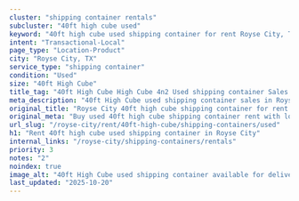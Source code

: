 ```yaml
---
cluster: "shipping container rentals"
subcluster: "40ft high cube used"
keyword: "40ft high cube used shipping container for rent Royse City, TX"
intent: "Transactional-Local"
page_type: "Location-Product"
city: "Royse City, TX"
service_type: "shipping container"
condition: "Used"
size: "40ft High Cube"
title_tag: "40ft High Cube High Cube 4n2 Used shipping container Sales in Royse City | LC Container"
meta_description: "40ft High Cube used shipping container sales in Royse City. High cube containers with extra height. Fast delivery, competitive pricing. Serving shipping containers area. Quote ID: PDU. Call (214) 524-4168 for your free quote today."
original_title: "Royse City 40ft high cube shipping container for rent | LC"
original_meta: "Buy used 40ft high cube shipping container rent with local delivery in Royse City, TX. LC Container — local Since 2003. Request a fast quote today."
url_slug: "/royse-city/rent/40ft-high-cube/shipping-containers/used"
h1: "Rent 40ft high cube used shipping container in Royse City"
internal_links: "/royse-city/shipping-containers/rentals"
priority: 3
notes: "2"
noindex: true
image_alt: "40ft High Cube used shipping container available for delivery in Royse City"
last_updated: "2025-10-20"
---
```


<!-- TODO: Add unique city/inventory copy, images, and internal links here. -->
